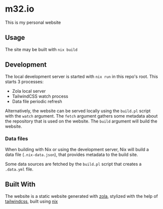 # m32.io
This is my personal website

## Usage
The site may be built with `nix build`

## Development
The local development server is started with `nix run` in this repo's root. This starts 3 processes:
- Zola local server
- TailwindCSS watch process
- Data file periodic refresh

Alternatively, the website can be served locally using the `build.pl` script with the `watch` argument. 
The `fetch` argument gathers some metadata about the repository that is used on the website.
The `build` argument will build the website.

### Data files
When building with Nix or using the development server, Nix will build a data file (`.nix-data.json`),
that provides metadata to the build site.

Some data sources are fetched by the `build.pl` script that creates a `.data.yml` file.

## Built With
The website is a static website generated with [zola](https://getzola.org), stylized
with the help of [tailwindcss](https://tailwindcss.com), built using [nix](https://nixos.org)
